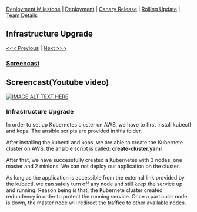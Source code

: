 [Deployment Milestone](../README.md) | [Deployment](/deployment/deployment.md) | [Canary Release](/canary-release/can-rel.md) | [Rolling Update](/rolling-update/rol-update.md) | [Team Details](../Team.md)

Infrastructure Upgrade
----------------------------------

[<<< Previous](/deployment/deployment.md) | [Next >>>](/canary-release/can-rel.md)

### [Screencast](https://youtu.be/ufThfV6sgbo)
## Screencast(Youtube video)
[![IMAGE ALT TEXT HERE](https://img.youtube.com/vi/ufThfV6sgbo/0.jpg)](https://www.youtube.com/watch?v=ufThfV6sgbo)

### Infrastructure Upgrade
In order to set up Kubernetes cluster on AWS, we have to first install kubectl and kops. The ansible scripts are provided in this folder.

After installing the kubectl and kops, we are able to create the Kubernete cluster on AWS, the ansible script is called: **create-cluster.yaml**

After that, we have successfully created a Kubernetes with 3 nodes, one master and 2 minions. We can not deploy our application on the cluster. 

As long as the application is accessible from the external link provided by the kubectl, we can safely turn off any node and still keep the service up and running. Reason being is that, the Kubernete cluster created redundency in order to protect the running service. Once a particular node is down, the master node will redirect the traffice to other available nodes.
